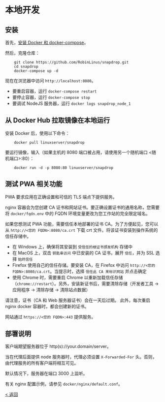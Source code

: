 # 本地开发
## 安装

首先，[安装 Docker 和 docker-compose](https://docs.docker.com/compose/install/)。

然后，克隆仓库：
```
    git clone https://github.com/RobinLinus/snapdrop.git
    cd snapdrop
    docker-compose up -d
```
现在在浏览器中访问 `http://localhost:8080`。

- 要重启容器，运行 `docker-compose restart`
- 要停止容器，运行 `docker-compose stop`
- 要调试 NodeJS 服务器，运行 `docker logs snapdrop_node_1`

## 从 Docker Hub 拉取镜像在本地运行

安装 Docker 后，使用以下命令：
```
    docker pull linuxserver/snapdrop
```

要运行镜像，输入（如果主机的 8080 端口被占用，请使用另一个随机端口 <随机端口>:80）：
```
    docker run -d -p 8080:80 linuxserver/snapdrop
```

## 测试 PWA 相关功能
PWA 要求应用在正确设置和可信的 TLS 端点下提供服务。

nginx 容器会为您创建 CA 证书和网站证书。要正确设置证书的通用名称，您需要将 `docker/fqdn.env` 中的 FQDN 环境变量更改为您工作站的完全限定域名。

如果您想测试 PWA 功能，需要信任本地部署的证书 CA。为了方便起见，您可以从 `http://<您的 FQDN>:8080/ca.crt` 下载 crt 文件。将该证书安装到操作系统的信任存储中。
- 在 Windows 上，确保将其安装到 `受信任的根证书颁发机构` 存储中
- 在 MacOS 上，双击 `钥匙串访问` 中已安装的 CA 证书，展开 `信任`，并为 SSL 选择 `始终信任`
- Firefox 使用自己的信任存储。要安装 CA，在 Firefox 中访问 `http://<您的 FQDN>:8080/ca.crt`。当提示时，选择 `信任此 CA 来标识网站` 并点击确定
- 使用 Chrome 时，需要重启 Chrome 以重新加载信任存储（`chrome://restart`）。另外，安装新证书后，需要清除存储（开发者工具 -> 应用程序 -> 清除存储 -> 清除站点数据）

请注意，证书（CA 和 Web 服务器证书）会在一天后过期。
此外，每次重启 nginx docker 容器时，都会创建新的证书。

网站通过 `https://<您的 FQDN>:443` 提供服务。

## 部署说明
客户端期望服务器位于 http(s)://your.domain/server。

当在代理后面提供 node 服务器时，代理必须设置 `X-Forwarded-For` 头。否则，由代理服务的所有客户端将相互可见。

默认情况下，服务器在端口 3000 上监听。

有关 nginx 配置示例，请参见 `docker/nginx/default.conf`。

[< 返回](/README.zh-CN.md) 